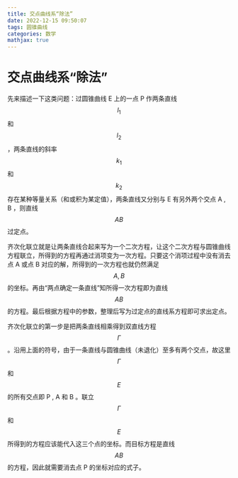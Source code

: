 ```yaml
---
title: 交点曲线系“除法”
date: 2022-12-15 09:50:07
tags: 圆锥曲线
categories: 数学
mathjax: true
---
```

# 交点曲线系“除法”
先来描述一下这类问题：过圆锥曲线 E 上的一点 P 作两条直线 $$ l_{1} $$ 和 $$ l_{2} $$，两条直线的斜率$$ k_{1} $$和$$ k_{2} $$存在某种等量关系（和或积为某定值），两条直线又分别与 E 有另外两个交点 A , B ，则直线$$ AB $$过定点。

齐次化联立就是让两条直线合起来写为一个二次方程，让这个二次方程与圆锥曲线方程联立，所得到的方程再通过消项变为一次方程。只要这个消项过程中没有消去点 A 或点 B 对应的解，所得到的一次方程也就仍然满足$$ A,B $$的坐标。再由“两点确定一条直线”知所得一次方程即为直线$$ AB $$的方程。最后根据方程中的参数，整理后写为过定点的直线系方程即可求出定点。


齐次化联立的第一步是把两条直线相乘得到双直线方程$$ \Gamma $$。沿用上面的符号，由于一条直线与圆锥曲线（未退化）至多有两个交点，故这里$$ \Gamma $$和$$ E $$的所有交点即 P , A 和 B 。联立$$ \Gamma $$和$$ E $$所得到的方程应该能代入这三个点的坐标。而目标方程是直线$$ AB $$的方程，因此就需要消去点 P 的坐标对应的式子。

